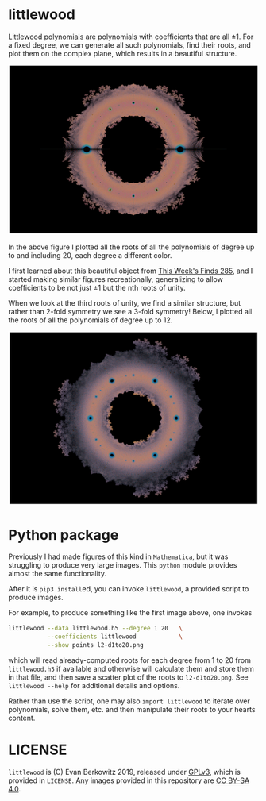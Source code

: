 # littlewood

[Littlewood polynomials][wikipedia] are polynomials with coefficients that are all ±1.  For a fixed degree, we can generate all such polynomials, find their roots, and plot them on the complex plane, which results in a beautiful structure.

<img src="images/l2-d1to20.png" alt="A colorful, seemingly-fractal structure, symmetric horizontally, on a black background."/>

In the above figure I plotted all the roots of all the polynomials of degree up to and including 20, each degree a different color.

I first learned about this beautiful object from [This Week's Finds 285][ncategory-cafe], and I started making similar figures recreationally, generalizing to allow coefficients to be not just ±1 but the nth roots of unity.

When we look at the third roots of unity, we find a similar structure, but rather than 2-fold symmetry we see a 3-fold symmetry!  Below, I plotted all the roots of all the polynomials of degree up to 12.

<img src="images/r3-d1to12.png" alt="A colorful, three-fold symmetric seemingly-fractal structure." />

# Python package

Previously I had made figures of this kind in `Mathematica`, but it was struggling to produce very large images.  This `python` module provides almost the same functionality.

After it is `pip3 install`ed, you can invoke `littlewood`, a provided script to produce images.

For example, to produce something like the first image above, one invokes
```bash
littlewood --data littlewood.h5 --degree 1 20   \
           --coefficients littlewood            \
           --show points l2-d1to20.png
```
which will read already-computed roots for each degree from 1 to 20 from `littlewood.h5` if available and otherwise will calculate them and store them in that file, and then save a scatter plot of the roots to `l2-d1to20.png`.  See `littlewood --help` for additional details and options.

Rather than use the script, one may also `import littlewood` to iterate over polynomials, solve them, etc. and then manipulate their roots to your hearts content.

# LICENSE

`littlewood` is (C) Evan Berkowitz 2019, released under [GPLv3][GPLv3], which is provided in `LICENSE`.  Any images provided in this repository are [CC BY-SA 4.0][CC].





[CC]:             https://creativecommons.org/licenses/by-sa/4.0/deed.en
[GPLv3]:          https://www.gnu.org/licenses/gpl-3.0.en.html
[ncategory-cafe]: https://golem.ph.utexas.edu/category/2009/12/this_weeks_finds_in_mathematic_46.html
[wikipedia]:      https://en.wikipedia.org/wiki/Littlewood_polynomial
